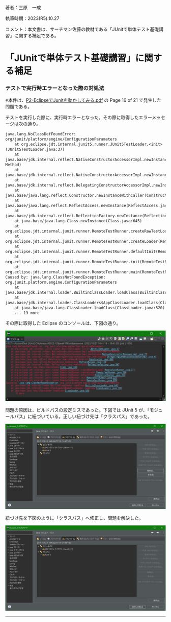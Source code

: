 著者：三原　一成

執筆時期：2023(R5).10.27

コメント：本文書は、サーチマン佐藤の教材である「JUnitで単体テスト基礎講習」に関する補足である。

# 「JUnitで単体テスト基礎講習」に関する補足

### テストで実行時エラーとなった際の対処法

※本件は、[P2-EclipseでJunitを動かしてみる.pdf](file:C:/Users/Kazunari/Documents/0400サーチマン佐藤/JUnitで単体テスト基礎講習/Pdf/P2-EclipseでJunitを動かしてみる.pdf) の Page 16 of 21 で発生した問題である。

テストを実行した際に、実行時エラーとなった。その際に取得したエラーメッセージは次の通り。

````
java.lang.NoClassDefFoundError: org/junit/platform/engine/ConfigurationParameters
	at org.eclipse.jdt.internal.junit5.runner.JUnit5TestLoader.<init>(JUnit5TestLoader.java:37)
	at java.base/jdk.internal.reflect.NativeConstructorAccessorImpl.newInstance0(Native Method)
	at java.base/jdk.internal.reflect.NativeConstructorAccessorImpl.newInstance(NativeConstructorAccessorImpl.java:77)
	at java.base/jdk.internal.reflect.DelegatingConstructorAccessorImpl.newInstance(DelegatingConstructorAccessorImpl.java:45)
	at java.base/java.lang.reflect.Constructor.newInstanceWithCaller(Constructor.java:499)
	at java.base/java.lang.reflect.ReflectAccess.newInstance(ReflectAccess.java:128)
	at java.base/jdk.internal.reflect.ReflectionFactory.newInstance(ReflectionFactory.java:347)
	at java.base/java.lang.Class.newInstance(Class.java:645)
	at org.eclipse.jdt.internal.junit.runner.RemoteTestRunner.createRawTestLoader(RemoteTestRunner.java:371)
	at org.eclipse.jdt.internal.junit.runner.RemoteTestRunner.createLoader(RemoteTestRunner.java:366)
	at org.eclipse.jdt.internal.junit.runner.RemoteTestRunner.defaultInit(RemoteTestRunner.java:310)
	at org.eclipse.jdt.internal.junit.runner.RemoteTestRunner.init(RemoteTestRunner.java:225)
	at org.eclipse.jdt.internal.junit.runner.RemoteTestRunner.main(RemoteTestRunner.java:209)
Caused by: java.lang.ClassNotFoundException: org.junit.platform.engine.ConfigurationParameters
	at java.base/jdk.internal.loader.BuiltinClassLoader.loadClass(BuiltinClassLoader.java:641)
	at java.base/jdk.internal.loader.ClassLoaders$AppClassLoader.loadClass(ClassLoaders.java:188)
	at java.base/java.lang.ClassLoader.loadClass(ClassLoader.java:520)
	... 13 more
````

その際に取得した Eclipse のコンソールは、下図の通り。

![コンソール](material/errorMssage.png)

問題の原因は、ビルドパスの設定ミスであった。下図では JUnit 5 が、「モジュールパス」に紐づいている。正しい紐づけ先は「クラスパス」であった。

![間違った設定となっているビルドパスの設定画面](material/badSetting.png)

紐づけ先を下図のように「クラスパス」へ修正し、問題を解決した。

![設定修正後のビルドパスの設定画面](material/goodSetting.png)

------

